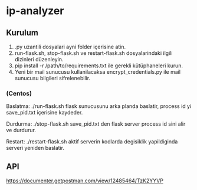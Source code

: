 # ip-analyzer

## Kurulum

1) .py uzantili dosyalari ayni folder içerisine atin.
2) run-flask.sh, stop-flask.sh ve restart-flask.sh  dosyalarindaki ilgili dizinleri düzenleyin.
3) pip install -r /path/to/requirements.txt ile gerekli kütüphaneleri kurun.
4) Yeni bir mail sunucusu kullanilacaksa encrypt_credentials.py ile mail sunucusu bilgileri sifrelenebilir.


### (Centos)
Baslatma: ./run-flask.sh flask sunucusunu arka planda baslatir, process id yi save_pid.txt içerisine kaydeder.

Durdurma: ./stop-flask.sh save_pid.txt den flask server process id sini alir ve durdurur.

Restart: ./restart-flask.sh aktif serverin kodlarda degisiklik yapildiginda serveri yeniden baslatir.

## API 
https://documenter.getpostman.com/view/12485464/TzK2YYVP
